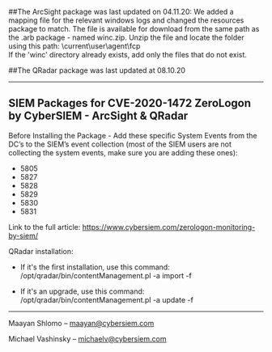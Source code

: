 ##The ArcSight package was last updated on 04.11.20:
We added a mapping file for the relevant windows logs and changed the resources package to match.
The file is available for download from the same path as the .arb package - named winc.zip.
Unzip the file and locate the folder using this path:
\current\user\agent\fcp\
If the 'winc' directory already exists, add only the files that do not exist.

##The QRadar package was last updated at 08.10.20

----

## SIEM Packages for CVE-2020-1472 ZeroLogon by CyberSIEM - ArcSight & QRadar ##

Before Installing the Package - 
Add these specific System Events from the DC’s to the SIEM’s event collection
(most of the SIEM users are not collecting the system events, make sure you are adding these ones):
  * 5805
  * 5827
  * 5828
  * 5829
  * 5830
  * 5831

Link to the full article:
https://www.cybersiem.com/zerologon-monitoring-by-siem/


QRadar installation: 
  - If it's the first installation, use this command:
  /opt/qradar/bin/contentManagement.pl -a import -f <content file>
  
  - If it's an upgrade, use this command:
  /opt/qradar/bin/contentManagement.pl -a update -f <content file>


----

Maayan Shlomo – maayan@cybersiem.com

Michael Vashinsky – michaelv@cybersiem.com
